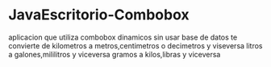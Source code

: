 # JavaEscritorio-Combobox

aplicacion que utiliza combobox dinamicos sin usar base de datos
te convierte de kilometros a metros,centimetros o decimetros y viseversa
                                             litros  a galones,mililitros y viceversa
                                             gramos a kilos,libras y viceversa
